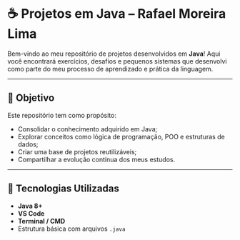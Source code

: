 # ☕ Projetos em Java – Rafael Moreira Lima

Bem-vindo ao meu repositório de projetos desenvolvidos em **Java**! Aqui você encontrará exercícios, desafios e pequenos sistemas que desenvolvi como parte do meu processo de aprendizado e prática da linguagem.

---

## 🎯 Objetivo

Este repositório tem como propósito:

- Consolidar o conhecimento adquirido em Java;
- Explorar conceitos como lógica de programação, POO e estruturas de dados;
- Criar uma base de projetos reutilizáveis;
- Compartilhar a evolução contínua dos meus estudos.

---

## 🧠 Tecnologias Utilizadas

- **Java 8+**
- **VS Code**
- **Terminal / CMD**
- Estrutura básica com arquivos `.java`
